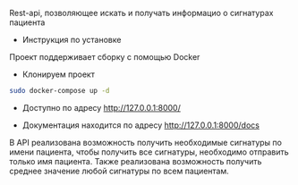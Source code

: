 Rest-api, позволяющее искать и получать информацио о сигнатурах пациента

* Инструкция по установке

Проект поддерживает сборку с помощью Docker
* Клонируем проект
```bash
sudo docker-compose up -d
```

* Доступно по адресу http://127.0.0.1:8000/

* Документация находится по адресу http://127.0.0.1:8000/docs

В API реализована возможность получить необходимые сигнатуры по имени пациента, чтобы получить все сигнатуры, необходимо отправить только имя пациента. Также реализована возможность получить среднее значение любой сигнатуры по всем пациентам.
